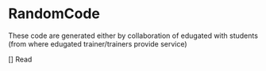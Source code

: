 # RandomCode
These code are generated either by collaboration of edugated with students (from where edugated trainer/trainers provide service)

[] Read

